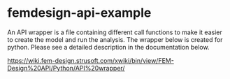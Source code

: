# femdesign-api-example

An API wrapper is a file containing different call functions to make it easier to create the model and run the analysis. The wrapper below is created for python. Please see a detailed description in the documentation below.

https://wiki.fem-design.strusoft.com/xwiki/bin/view/FEM-Design%20API/Python/API%20wrapper/
